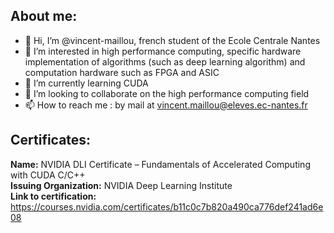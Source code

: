 ## About me:  
- 👋 Hi, I’m @vincent-maillou, french student of the Ecole Centrale Nantes
- 👀 I’m interested in high performance computing, specific hardware implementation of algorithms (such as deep learning algorithm) and computation hardware such as FPGA and ASIC
- 🌱 I’m currently learning CUDA 
- 💞️ I’m looking to collaborate on the high performance computing field
- 📫 How to reach me : by mail at vincent.maillou@eleves.ec-nantes.fr


## Certificates:  
**Name:** NVIDIA DLI Certificate – Fundamentals of Accelerated Computing with CUDA C/C++  
**Issuing Organization:** NVIDIA Deep Learning Institute  
**Link to certification:** https://courses.nvidia.com/certificates/b11c0c7b820a490ca776def241ad6e08

<!---
vincent-maillou/vincent-maillou is a ✨ special ✨ repository because its `README.md` (this file) appears on your GitHub profile.
You can click the Preview link to take a look at your changes.
--->
